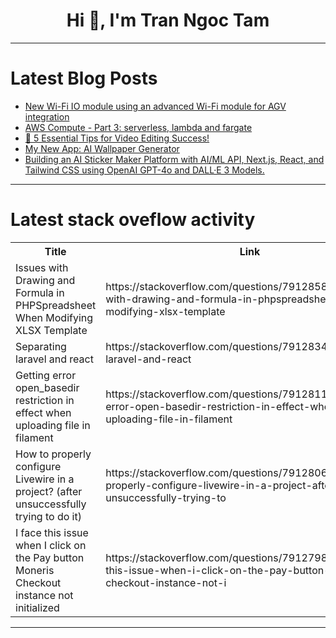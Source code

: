 <h1 align="center">Hi 👋, I'm Tran Ngoc Tam</h1>

---

# Latest Blog Posts 
<!-- BLOG-POST-LIST:START -->
- [New Wi-Fi IO module using an advanced Wi-Fi module for AGV integration](https://dev.to/zhangzhuyue/new-wi-fi-io-module-using-an-advanced-wi-fi-module-integrating-with-agv-1m5j)
- [AWS Compute - Part 3: serverless, lambda and fargate](https://dev.to/hulk-pham/aws-compute-part-3-serverless-lambda-and-fargate-2lj0)
- [🎥 5 Essential Tips for Video Editing Success!](https://dev.to/john_kenny/5-essential-tips-for-video-editing-success-5g7)
- [My New App: AI Wallpaper Generator](https://dev.to/ethan_sk_edbd5bb11df1dd0a/my-new-app-ai-wallpaper-generator-37j8)
- [Building an AI Sticker Maker Platform with AI/ML API, Next.js, React, and Tailwind CSS using OpenAI GPT-4o and DALL·E 3 Models.](https://dev.to/abdibrokhim/building-an-ai-sticker-maker-platform-with-aiml-api-nextjs-react-and-tailwind-css-using-openai-gpt-4o-and-dalle-3-models-46ip)
<!-- BLOG-POST-LIST:END -->

---

# Latest stack oveflow activity
<table>
  <tr><th>Title</th><th>Link</th></tr>
  <!-- STACKOVERFLOW:START --><tr><td>Issues with Drawing and Formula in PHPSpreadsheet When Modifying XLSX Template</td><td>https://stackoverflow.com/questions/79128584/issues-with-drawing-and-formula-in-phpspreadsheet-when-modifying-xlsx-template</td></tr><tr><td>Separating laravel and react</td><td>https://stackoverflow.com/questions/79128349/separating-laravel-and-react</td></tr><tr><td>Getting error open_basedir restriction in effect when uploading file in filament</td><td>https://stackoverflow.com/questions/79128110/getting-error-open-basedir-restriction-in-effect-when-uploading-file-in-filament</td></tr><tr><td>How to properly configure Livewire in a project? &lpar;after unsuccessfully trying to do it&rpar;</td><td>https://stackoverflow.com/questions/79128067/how-to-properly-configure-livewire-in-a-project-after-unsuccessfully-trying-to</td></tr><tr><td>I face this issue when I click on the Pay button Moneris Checkout instance not initialized</td><td>https://stackoverflow.com/questions/79127980/i-face-this-issue-when-i-click-on-the-pay-button-moneris-checkout-instance-not-i</td></tr><!-- STACKOVERFLOW:END -->
</table>

---


